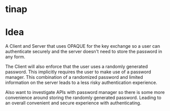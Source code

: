 # tinap

# Idea
A Client and Server that uses OPAQUE for the key exchange so a user can authenticate securely and the server doesn't need to store the password in any form.

The Client will also enforce that the user uses a randomly generated password. This implicitly requires the user to make use of a password manager.
This combination of a randomized password and limited information on the server leads to a less risky authentication experience.

Also want to investigate APIs with password manager so there is some more convenience around storing the randomly generated password. Leading to an overall convenient and secure experience with authenticating.
